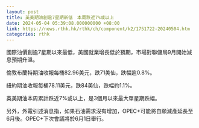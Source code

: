 ```yaml
---
layout: post
title: 英美期油創逾7星期新低　本周跌近7%或以上
date: 2024-05-04 05:39:08.000000000 +08:00
link: https://news.rthk.hk/rthk/ch/component/k2/1751722-20240504.htm
categories: rthk
---
```


國際油價創逾7星期以來最低，美國就業增長低於預期，市場對聯儲局9月開始減息預期升溫。

倫敦布蘭特期油收報每桶82.96美元，跌71美仙，跌幅逾0.8%。

紐約期油收報每桶78.11美元，跌84美仙，跌幅約1.1%。

英美期油本周累計跌近7%或以上，是3個月以來最大單星期跌幅。

另外，外電引述消息指，如果石油需求沒有增加，OPEC+可能將自願減產延長至6月後。OPEC+下次會議將於6月1日舉行。
